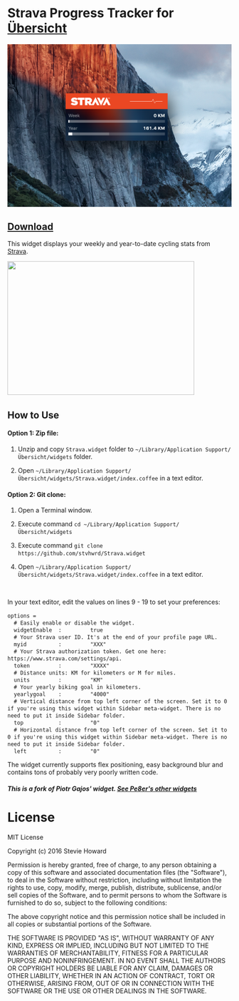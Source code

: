 
# Strava Progress Tracker for [Übersicht](http://tracesof.net/uebersicht/)

![Screenshot](https://github.com/stvhwrd/Strava.widget/blob/master/screenshot.png)

## [Download](https://github.com/stvhwrd/Strava.widget/raw/master/Strava.widget.zip)

This widget displays your weekly and year-to-date cycling stats from [Strava](https://www.strava.com/).

<img src="https://github.com/stvhwrd/Strava.widget/blob/master/instructions.jpg" width="420" height="300">

## How to Use

#### Option 1:  Zip file:

1. Unzip and copy `Strava.widget` folder to `~/Library/Application Support/Übersicht/widgets` folder.

2. Open `~/Library/Application Support/Übersicht/widgets/Strava.widget/index.coffee` in a text editor.

#### Option 2:  Git clone:

1. Open a Terminal window.

2. Execute command `cd ~/Library/Application Support/Übersicht/widgets`

3. Execute command `git clone https://github.com/stvhwrd/Strava.widget`

4. Open `~/Library/Application Support/Übersicht/widgets/Strava.widget/index.coffee` in a text editor.

<br>

In your text editor, edit the values on lines 9 - 19 to set your preferences:

```
options =
  # Easily enable or disable the widget.
  widgetEnable  :         true
  # Your Strava user ID. It's at the end of your profile page URL.
  myid          :         "XXX"
  # Your Strava authorization token. Get one here: https://www.strava.com/settings/api.
  token         :         "XXXX"
  # Distance units: KM for kilometers or M for miles.
  units         :         "KM"
  # Your yearly biking goal in kilometers.
  yearlygoal    :         "4000"
  # Vertical distance from top left corner of the screen. Set it to 0 if you're using this widget within Sidebar meta-widget. There is no need to put it inside Sidebar folder.
  top           :         "0"
  # Horizontal distance from top left corner of the screen. Set it to 0 if you're using this widget within Sidebar meta-widget. There is no need to put it inside Sidebar folder.
  left          :         "0"
```

The widget currently supports flex positioning, easy background blur and contains tons of probably very poorly written code.

##### This is a fork of Piotr Gajos' widget.  [See Pe8er's other widgets](https://github.com/Pe8er/Ubersicht-Widgets)

# License

MIT License

Copyright (c) 2016 Stevie Howard

Permission is hereby granted, free of charge, to any person obtaining a copy
of this software and associated documentation files (the "Software"), to deal
in the Software without restriction, including without limitation the rights
to use, copy, modify, merge, publish, distribute, sublicense, and/or sell
copies of the Software, and to permit persons to whom the Software is
furnished to do so, subject to the following conditions:

The above copyright notice and this permission notice shall be included in all
copies or substantial portions of the Software.

THE SOFTWARE IS PROVIDED "AS IS", WITHOUT WARRANTY OF ANY KIND, EXPRESS OR
IMPLIED, INCLUDING BUT NOT LIMITED TO THE WARRANTIES OF MERCHANTABILITY,
FITNESS FOR A PARTICULAR PURPOSE AND NONINFRINGEMENT. IN NO EVENT SHALL THE
AUTHORS OR COPYRIGHT HOLDERS BE LIABLE FOR ANY CLAIM, DAMAGES OR OTHER
LIABILITY, WHETHER IN AN ACTION OF CONTRACT, TORT OR OTHERWISE, ARISING FROM,
OUT OF OR IN CONNECTION WITH THE SOFTWARE OR THE USE OR OTHER DEALINGS IN THE
SOFTWARE.
